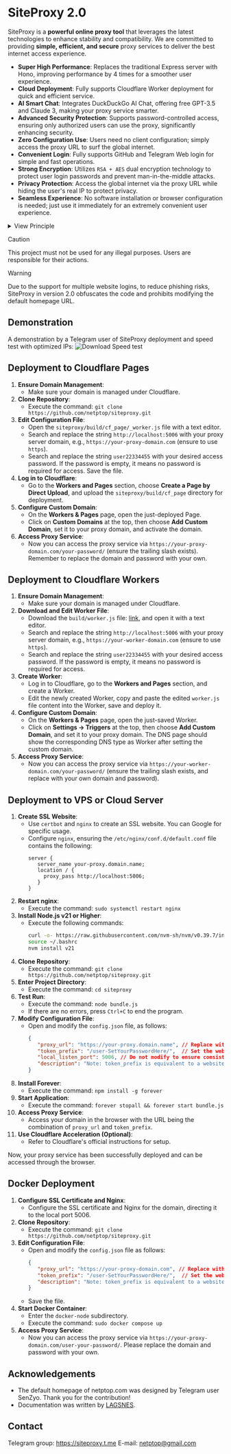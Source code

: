 # SiteProxy 2.0

SiteProxy is a **powerful online proxy tool** that leverages the latest technologies to enhance stability and compatibility. We are committed to providing **simple, efficient, and secure** proxy services to deliver the best internet access experience.

- **Super High Performance**: Replaces the traditional Express server with Hono, improving performance by 4 times for a smoother user experience.
- **Cloud Deployment**: Fully supports Cloudflare Worker deployment for quick and efficient service.
- **AI Smart Chat**: Integrates DuckDuckGo AI Chat, offering free GPT-3.5 and Claude 3, making your proxy service smarter.
- **Advanced Security Protection**: Supports password-controlled access, ensuring only authorized users can use the proxy, significantly enhancing security.
- **Zero Configuration Use**: Users need no client configuration; simply access the proxy URL to surf the global internet.
- **Convenient Login**: Fully supports GitHub and Telegram Web login for simple and fast operations.
- **Strong Encryption**: Utilizes `RSA + AES` dual encryption technology to protect user login passwords and prevent man-in-the-middle attacks.
- **Privacy Protection**: Access the global internet via the proxy URL while hiding the user's real IP to protect privacy.
- **Seamless Experience**: No software installation or browser configuration is needed; just use it immediately for an extremely convenient user experience.

<details>
  <summary>View Principle</summary>

```
                                                 +----> google/youtube
                             +----------------+  |
                             |                |  |
user browser +-------------->+ siteproxy      +-------> wikipedia
                             |                |  |
                             +----------------+  |
                                                 +----> chinese forums
```

</details>

> [!CAUTION]
> This project must not be used for any illegal purposes. Users are responsible for their actions.

> [!WARNING]
> Due to the support for multiple website logins, to reduce phishing risks, SiteProxy in version 2.0 obfuscates the code and prohibits modifying the default homepage URL.

## Demonstration

A demonstration by a Telegram user of SiteProxy deployment and speed test with optimized IPs:
![Download Speed test](https://raw.githubusercontent.com/netptop/siteproxy/master/test.png)

## Deployment to Cloudflare Pages

1. **Ensure Domain Management**:
   - Make sure your domain is managed under Cloudflare.
2. **Clone Repository**:
   - Execute the command: `git clone https://github.com/netptop/siteproxy.git`
3. **Edit Configuration File**:
   - Open the `siteproxy/build/cf_page/_worker.js` file with a text editor.
   - Search and replace the string `http://localhost:5006` with your proxy server domain, e.g., `https://your-proxy-domain.com` (ensure to use `https`).
   - Search and replace the string `user22334455` with your desired access password. If the password is empty, it means no password is required for access. Save the file.
4. **Log in to Cloudflare**:
   - Go to the **Workers and Pages** section, choose **Create a Page by Direct Upload**, and upload the `siteproxy/build/cf_page` directory for deployment.
5. **Configure Custom Domain**:
   - On the **Workers & Pages** page, open the just-deployed Page.
   - Click on **Custom Domains** at the top, then choose **Add Custom Domain**, set it to your proxy domain, and activate the domain.
6. **Access Proxy Service**:
   - Now you can access the proxy service via `https://your-proxy-domain.com/your-password/` (ensure the trailing slash exists). Remember to replace the domain and password with your own.

## Deployment to Cloudflare Workers

1. **Ensure Domain Management**:
   - Make sure your domain is managed under Cloudflare.
2. **Download and Edit Worker File**:
   - Download the `build/worker.js` file: [link](https://raw.githubusercontent.com/netptop/siteproxy/master/build/worker.js), and open it with a text editor.
   - Search and replace the string `http://localhost:5006` with your proxy server domain, e.g., `https://your-worker-domain.com` (ensure to use `https`).
   - Search and replace the string `user22334455` with your desired access password. If the password is empty, it means no password is required for access.
3. **Create Worker**:
   - Log in to Cloudflare, go to the **Workers and Pages** section, and create a Worker.
   - Edit the newly created Worker, copy and paste the edited `worker.js` file content into the Worker, save and deploy it.
4. **Configure Custom Domain**:
   - On the **Workers & Pages** page, open the just-saved Worker.
   - Click on **Settings -> Triggers** at the top, then choose **Add Custom Domain**, and set it to your proxy domain. The DNS page should show the corresponding DNS type as Worker after setting the custom domain.
5. **Access Proxy Service**:
   - Now you can access the proxy service via `https://your-worker-domain.com/your-password/` (ensure the trailing slash exists, and replace with your own domain and password).

## Deployment to VPS or Cloud Server

1. **Create SSL Website**:
   - Use `certbot` and `nginx` to create an SSL website. You can Google for specific usage.
   - Configure `nginx`, ensuring the `/etc/nginx/conf.d/default.conf` file contains the following:
     ```nginx
     server {
        server_name your-proxy.domain.name;
        location / {
          proxy_pass http://localhost:5006;
        }
     }
     ```
2. **Restart nginx**:
   - Execute the command: `sudo systemctl restart nginx`
3. **Install Node.js v21 or Higher**:
   - Execute the following commands:
     ```bash
     curl -o- https://raw.githubusercontent.com/nvm-sh/nvm/v0.39.7/install.sh | bash
     source ~/.bashrc
     nvm install v21
     ```
4. **Clone Repository**:
   - Execute the command: `git clone https://github.com/netptop/siteproxy.git`
5. **Enter Project Directory**:
   - Execute the command: `cd siteproxy`
6. **Test Run**:
   - Execute the command: `node bundle.js`
   - If there are no errors, press `Ctrl+C` to end the program.
7. **Modify Configuration File**:
   - Open and modify the `config.json` file, as follows:
     ```json
     {
        "proxy_url": "https://your-proxy.domain.name", // Replace with your proxy server domain, ensure to use https
        "token_prefix": "/user-SetYourPasswordHere/",  // Set the website password to prevent unauthorized access, keep the slashes. Empty means no password.
        "local_listen_port": 5006, // Do not modify to ensure consistency with nginx configuration
        "description": "Note: token_prefix is equivalent to a website password, please set it carefully. The combination of proxy_url and token_prefix is the access URL."
     }
     ```
8. **Install Forever**:
   - Execute the command: `npm install -g forever`
9. **Start Application**:
   - Execute the command: `forever stopall && forever start bundle.js`
10. **Access Proxy Service**:
    - Access your domain in the browser with the URL being the combination of `proxy_url` and `token_prefix`.
11. **Use Cloudflare Acceleration (Optional)**:
    - Refer to Cloudflare's official instructions for setup.

Now, your proxy service has been successfully deployed and can be accessed through the browser.

## Docker Deployment

1. **Configure SSL Certificate and Nginx**:
   - Configure the SSL certificate and Nginx for the domain, directing it to the local port 5006.
2. **Clone Repository**:
   - Execute the command: `git clone https://github.com/netptop/siteproxy.git`
3. **Edit Configuration File**:
   - Open and modify the `config.json` file as follows:
     ```json
     {
        "proxy_url": "https://your-proxy-domain.com", // Replace with your obtained proxy server domain
        "token_prefix": "/user-SetYourPasswordHere/",  // Set the website password to prevent unauthorized access, keep the slashes
        "description": "Note: token_prefix is equivalent to a website password, please set it carefully. The combination of proxy_url and token_prefix is the access URL."
     }
     ```
   - Save the file.
4. **Start Docker Container**:
   - Enter the `docker-node` subdirectory.
   - Execute the command: `sudo docker compose up`
5. **Access Proxy Service**:
   - Now you can access the proxy service via `https://your-proxy-domain.com/user-your-password/`. Please replace the domain and password with your own.

## Acknowledgements
 - The default homepage of netptop.com was designed by Telegram user SenZyo. Thank you for the contribution!
 - Documentation was written by [LAGSNES](https://github.com/SNESNya).

## Contact
Telegram group: https://siteproxy.t.me
E-mail: [netptop@gmail.com](mailto:netptop@gmail.com)

